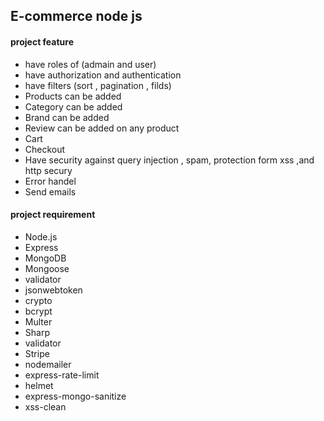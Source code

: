 ## E-commerce node js

#### project feature 

- have roles of (admain and user)
- have authorization and authentication
- have filters (sort , pagination , filds)
- Products can be added
- Category can be added
- Brand can be added
- Review can be added on any product
- Cart
- Checkout
- Have security against query injection , spam, protection form xss ,and http secury
- Error handel
- Send emails

#### project requirement 

- Node.js
- Express
- MongoDB
- Mongoose
- validator
- jsonwebtoken
- crypto
- bcrypt
- Multer
- Sharp
- validator
- Stripe
- nodemailer
- express-rate-limit
- helmet
- express-mongo-sanitize
- xss-clean
